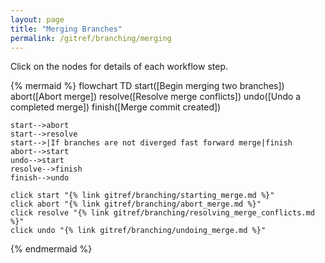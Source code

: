 ```yaml
---
layout: page
title: "Merging Branches"
permalink: /gitref/branching/merging
---
```


Click on the nodes for details of each workflow step.

{% mermaid %}
 flowchart TD
    start([Begin merging two branches])
    abort([Abort merge])
    resolve([Resolve merge conflicts])
    undo([Undo a completed merge])
    finish([Merge commit created])
    
    start-->abort
    start-->resolve
    start-->|If branches are not diverged fast forward merge|finish
    abort-->start
    undo-->start
    resolve-->finish
    finish-->undo

    click start "{% link gitref/branching/starting_merge.md %}"
    click abort "{% link gitref/branching/abort_merge.md %}"
    click resolve "{% link gitref/branching/resolving_merge_conflicts.md %}"
    click undo "{% link gitref/branching/undoing_merge.md %}"

{% endmermaid %}

[comment]: <> (TODO: REV MARKER)

[comment]: <> (TODO: Need to write up an explainer on merging and link to that in the concepts section.)